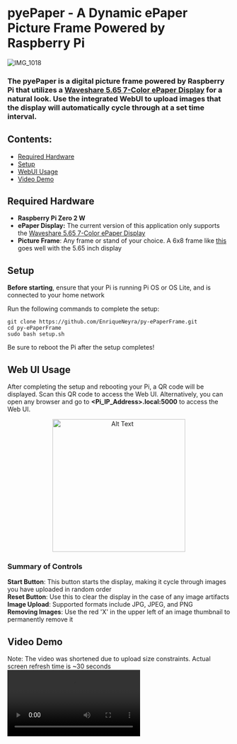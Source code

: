 # pyePaper - A Dynamic ePaper Picture Frame Powered by Raspberry Pi

![IMG_1018](https://github.com/user-attachments/assets/1bd1e7ef-88f7-4934-b615-8c36d0d4ea9e)

### The pyePaper is a digital picture frame powered by Raspberry Pi that utilizes a [Waveshare 5.65 7-Color ePaper Display](https://www.waveshare.com/5.65inch-e-paper-module-f.htm) for a natural look. Use the integrated WebUI to upload images that the display will automatically cycle through at a set time interval.

## Contents:
- [Required Hardware](#required-hardware-and-assembly)  
- [Setup](#setup)  
- [WebUI Usage](#using-the-web-ui)  
- [Video Demo](#video-demo)

## Required Hardware

- **Raspberry Pi Zero 2 W**
- **ePaper Display:** The current version of this application only supports the [Waveshare 5.65 7-Color ePaper Display](https://www.waveshare.com/5.65inch-e-paper-module-f.htm)
- **Picture Frame**: Any frame or stand of your choice. A 6x8 frame like [this](https://www.amazon.com/dp/B0D24P42SM?ref=ppx_yo2ov_dt_b_fed_asin_title&th=1) goes well with the 5.65 inch display

## Setup

**Before starting**, ensure that your Pi is running Pi OS or OS Lite, and is connected to your home network

Run the following commands to complete the setup:
```
git clone https://github.com/EnriqueNeyra/py-ePaperFrame.git 
cd py-ePaperFrame
sudo bash setup.sh
```

Be sure to reboot the Pi after the setup completes!

## Web UI Usage
After completing the setup and rebooting your Pi, a QR code will be displayed. Scan this QR code to access the Web UI. Alternatively, you can open any browser and go to **<Pi_IP_Address>.local:5000** to access the Web UI.

<p align="center">
<img src="https://github.com/user-attachments/assets/539b5ac4-83e3-44b7-b96b-35676409df7b" alt="Alt Text" width="300" >
</p>

### Summary of Controls
**Start Button**: This button starts the display, making it cycle through images you have uploaded in random order  
**Reset Button**: Use this to clear the display in the case of any image artifacts  
**Image Upload**: Supported formats include JPG, JPEG, and PNG  
**Removing Images**: Use the red 'X' in the upper left of an image thumbnail to permanently remove it

## Video Demo
Note: The video was shortened due to upload size constraints. Actual screen refresh time is ~30 seconds
<video src="https://github.com/user-attachments/assets/684ee0bd-c2ec-477d-89fd-c4c316bff03f" />



